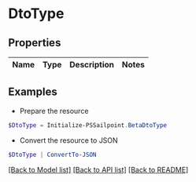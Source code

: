 # DtoType
## Properties

Name | Type | Description | Notes
------------ | ------------- | ------------- | -------------

## Examples

- Prepare the resource
```powershell
$DtoType = Initialize-PSSailpoint.BetaDtoType 
```

- Convert the resource to JSON
```powershell
$DtoType | ConvertTo-JSON
```

[[Back to Model list]](../README.md#documentation-for-models) [[Back to API list]](../README.md#documentation-for-api-endpoints) [[Back to README]](../README.md)

